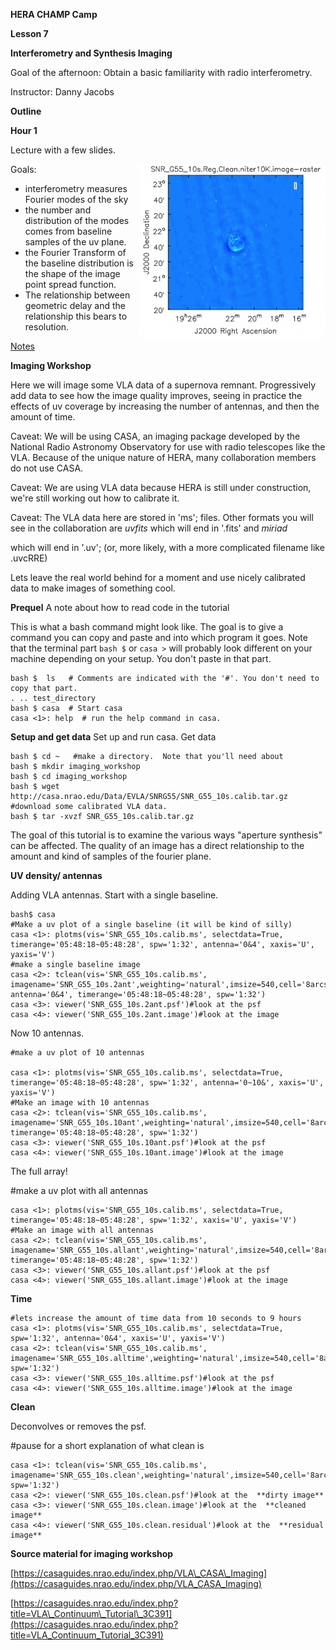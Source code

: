**HERA CHAMP Camp**

**Lesson 7**

**Interferometry and Synthesis Imaging**

Goal of the afternoon: Obtain a basic familiarity with radio interferometry.

Instructor: Danny Jacobs

**Outline**

**Hour 1**

Lecture with a few slides.

<img src="SNR_G55.png" alt="SNR" width="300px" align="right" style="width:300px; align:right;"/>

Goals:

- interferometry measures Fourier modes of the sky
- the number and distribution of the modes comes from baseline samples of the uv plane.
- the Fourier Transform of the baseline distribution is the shape of the image point spread function.
- The relationship between geometric delay and the relationship this bears to resolution.

[Notes](http://hera.pbworks.com/w/file/117911112/1271_001.pdf)


**Imaging Workshop**

Here we will image some VLA data of a supernova remnant.  Progressively add data to see how the image quality improves, seeing in practice the effects of uv coverage by increasing the number of antennas, and then the amount of time.

Caveat: We will be using CASA, an imaging package developed by the National Radio Astronomy Observatory for use with radio telescopes like the VLA.  Because of the unique nature of HERA, many collaboration members do not use CASA.

Caveat: We are using VLA data because HERA is still under construction, we're still working out how to calibrate it.

Caveat: The VLA data here are stored in 'ms'; files. Other formats you will see in the collaboration are _uvfits_ which will end in '.fits' and _miriad_

which will end in '.uv'; (or, more likely, with a more complicated filename like .uvcRRE)

Lets leave the real world behind for a moment and use nicely calibrated data to make images of something cool.

**Prequel**
A note about how to read code in the tutorial 

This is what a bash command might look like.  The goal is to give a command you can copy and paste and into which program it goes. Note that the terminal part `bash $` or `casa >` will probably look different on your machine depending on your setup. You don't paste in that part.
```
bash $  ls   # Comments are indicated with the '#'. You don't need to copy that part.
. .. test_directory
bash $ casa  # Start casa
casa <1>: help  # run the help command in casa.
```


**Setup and get data**
Set up and run casa. Get data
```
bash $ cd ~   #make a directory.  Note that you'll need about 
bash $ mkdir imaging_workshop
bash $ cd imaging_workshop  
bash $ wget http://casa.nrao.edu/Data/EVLA/SNRG55/SNR_G55_10s.calib.tar.gz  #download some calibrated VLA data.
bash $ tar -xvzf SNR_G55_10s.calib.tar.gz
```
The goal of this tutorial is to examine the various ways &quot;aperture synthesis&quot; can be affected.  The quality of an image has a direct relationship to the amount and kind of samples of the fourier plane.

**UV density/ antennas**

Adding VLA antennas.  Start with a single baseline.
```
bash$ casa
#Make a uv plot of a single baseline (it will be kind of silly)
casa <1>: plotms(vis='SNR_G55_10s.calib.ms', selectdata=True, timerange='05:48:18~05:48:28', spw='1:32', antenna='0&4', xaxis='U', yaxis='V')
#make a single baseline image
casa <2>: tclean(vis='SNR_G55_10s.calib.ms', imagename='SNR_G55_10s.2ant',weighting='natural',imsize=540,cell='8arcsec',niter=0,interactive=False, antenna='0&4', timerange='05:48:18~05:48:28', spw='1:32')
casa <3>: viewer('SNR_G55_10s.2ant.psf')#look at the psf
casa <4>: viewer('SNR_G55_10s.2ant.image')#look at the image
```
Now 10 antennas.
```
#make a uv plot of 10 antennas

casa <1>: plotms(vis='SNR_G55_10s.calib.ms', selectdata=True, timerange='05:48:18~05:48:28', spw='1:32', antenna='0~10&', xaxis='U', yaxis='V')
#Make an image with 10 antennas
casa <2>: tclean(vis='SNR_G55_10s.calib.ms', imagename='SNR_G55_10s.10ant',weighting='natural',imsize=540,cell='8arcsec',niter=0,interactive=False,antenna='0~10&', timerange='05:48:18~05:48:28', spw='1:32')
casa <3>: viewer('SNR_G55_10s.10ant.psf')#look at the psf
casa <4>: viewer('SNR_G55_10s.10ant.image')#look at the image
```
The full array!

#make a uv plot with all antennas
```
casa <1>: plotms(vis='SNR_G55_10s.calib.ms', selectdata=True, timerange='05:48:18~05:48:28', spw='1:32', xaxis='U', yaxis='V')
#Make an image with all antennas
casa <2>: tclean(vis='SNR_G55_10s.calib.ms', imagename='SNR_G55_10s.allant',weighting='natural',imsize=540,cell='8arcsec',niter=0,interactive=False, timerange='05:48:18~05:48:28', spw='1:32')
casa <3>: viewer('SNR_G55_10s.allant.psf')#look at the psf
casa <4>: viewer('SNR_G55_10s.allant.image')#look at the image
```


**Time**
```
#lets increase the amount of time data from 10 seconds to 9 hours
casa <1>: plotms(vis='SNR_G55_10s.calib.ms', selectdata=True, spw='1:32', antenna='0&4', xaxis='U', yaxis='V')
casa <2>: tclean(vis='SNR_G55_10s.calib.ms', imagename='SNR_G55_10s.alltime',weighting='natural',imsize=540,cell='8arcsec',niter=0,interactive=False, spw='1:32')
casa <3>: viewer('SNR_G55_10s.alltime.psf')#look at the psf
casa <4>: viewer('SNR_G55_10s.alltime.image')#look at the image
```
**Clean**

Deconvolves or removes the psf.

#pause for a short explanation of what clean is
```
casa <1>: tclean(vis='SNR_G55_10s.calib.ms', imagename='SNR_G55_10s.clean',weighting='natural',imsize=540,cell='8arcsec',niter=1000,interactive=True, spw='1:32')
casa <2>: viewer('SNR_G55_10s.clean.psf')#look at the  **dirty image**
casa <3>: viewer('SNR_G55_10s.clean.image')#look at the  **cleaned image**
casa <4>: viewer('SNR_G55_10s.clean.residual')#look at the  **residual image**
```


**Source material for imaging workshop**

[https://casaguides.nrao.edu/index.php/VLA\_CASA\_Imaging](https://casaguides.nrao.edu/index.php/VLA_CASA_Imaging)

[https://casaguides.nrao.edu/index.php?title=VLA\_Continuum\_Tutorial\_3C391](https://casaguides.nrao.edu/index.php?title=VLA_Continuum_Tutorial_3C391)
